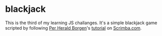 # blackjack

This is the third of my learning JS challanges. It's a simple blackjack game scripted by following <a href="https://no.linkedin.com/in/per-harald-borgen">Per Herald Borgen</a>'s <a href="https://scrimba.com/learn/learnjavascript">tutorial</a> on <a href="https://scrimba.com/">Scrimba.com</a>.
